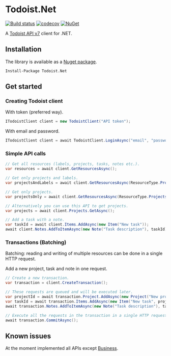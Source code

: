 # Todoist.Net
[![Build status](https://ci.appveyor.com/api/projects/status/r5ylbxtpjya9ayk2?svg=true)](https://ci.appveyor.com/project/olsh/todoist-net)
[![codecov](https://codecov.io/gh/olsh/todoist-net/branch/master/graph/badge.svg)](https://codecov.io/gh/olsh/todoist-net)
[![NuGet](https://img.shields.io/nuget/v/Todoist.Net.svg)](https://www.nuget.org/packages/Todoist.Net/)

A [Todoist API v7](https://developer.todoist.com/) client for .NET.
## Installation

The library is available as a [Nuget package](https://www.nuget.org/packages/Todoist.Net/).
```
Install-Package Todoist.Net
```

## Get started

### Creating Todoist client

With token (preferred way).
```csharp
ITodoistClient client = new TodoistClient("API token");
```

With email and password.
```csharp
ITodoistClient client = await TodoistClient.LoginAsync("email", "password");
```

### Simple API calls
```csharp
// Get all resources (labels, projects, tasks, notes etc.).
var resources = await client.GetResourcesAsync();

// Get only projects and labels.
var projectsAndLabels = await client.GetResourcesAsync(ResourceType.Projects, ResourceType.Labels);

// Get only projects.
var projectsOnly = await client.GetResourcesAsync(ResourceType.Projects);

// Alternatively you can use this API to get projects.
var projects = await client.Projects.GetAsync();

// Add a task with a note.
var taskId = await client.Items.AddAsync(new Item("New task"));
await client.Notes.AddToItemAsync(new Note("Task description"), taskId);
```

### Transactions (Batching)
Batching: reading and writing of multiple resources can be done in a single HTTP request.

Add a new project, task and note in one request.
```csharp
// Create a new transaction.
var transaction = client.CreateTransaction();

// These requests are queued and will be executed later.
var projectId = await transaction.Project.AddAsync(new Project("New project"));
var taskId = await transaction.Items.AddAsync(new Item("New task", projectId));
await transaction.Notes.AddToItemAsync(new Note("Task description"), taskId);

// Execute all the requests in the transaction in a single HTTP request.
await transaction.CommitAsync();

```

## Known issues
At the moment implemented all APIs except [Business](https://developer.todoist.com/?shell#business).
